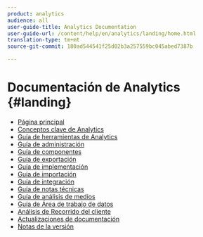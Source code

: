 ```yaml
---
product: analytics
audience: all
user-guide-title: Analytics Documentation
user-guide-url: /content/help/en/analytics/landing/home.html
translation-type: tm+mt
source-git-commit: 180ad544541f25d02b3a257559bc045abed7387b

---
```



# Documentación de Analytics {#landing}

* [Página principal](home.md)
* [Conceptos clave de Analytics](an-key-concepts.md)
* [Guía de herramientas de Analytics](../analyze/home.md)
* [Guía de administración](../admin/home.md)
* [Guía de componentes](../components/home.md)
* [Guía de exportación](../export/home.md)
* [Guía de implementación](../implement/home.md)
* [Guía de importación](../import/home.md)
* [Guía de integración](../integrate/home.md)
* [Guía de notas técnicas](../technotes/home.md)
* [Guía de análisis de medios](https://docs.adobe.com/content/help/en/media-analytics/using/media-overview.html)
* [Guía de Área de trabajo de datos](https://docs.adobe.com/content/help/en/data-workbench/using/home.html)
* [Análisis de Recorrido del cliente](https://docs.adobe.com/content/help/en/analytics-platform/using/cja-landing.html)
* [Actualizaciones de documentación](doc-updates.md)
* [Notas de la versión](https://docs.adobe.com/content/help/en/release-notes/experience-cloud/current.html)

<!--
+ Analytics Guides{#analytics-guides}
  * [Analytics Analyze Guide](https://docs.adobe.com/content/help/en/analytics/analyze/home.html)
  * [Admin Guide](https://docs.adobe.com/content/help/en/analytics/admin/home.html)
  * [Components Guide](https://docs.adobe.com/content/help/en/analytics/components/home.html)
  * [Export Guide](https://docs.adobe.com/content/help/en/analytics/export/home.html)
  * [Implementation Guide](https://docs.adobe.com/content/help/en/analytics/implementation/home.html)
  * [Import Guide](https://docs.adobe.com/content/help/en/analytics/import/home.html)
  * [Integration Guide](https://docs.adobe.com/content/help/en/analytics/integration/home.html)
-->

